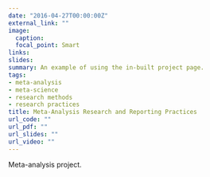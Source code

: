 ```yaml
---
date: "2016-04-27T00:00:00Z"
external_link: ""
image:
  caption:
  focal_point: Smart
links:
slides:
summary: An example of using the in-built project page.
tags:
- meta-analysis
- meta-science
- research methods
- research practices
title: Meta-Analysis Research and Reporting Practices
url_code: ""
url_pdf: ""
url_slides: ""
url_video: ""
---
```


Meta-analysis project.